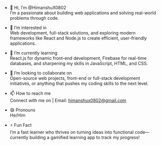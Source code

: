 - 👋 Hi, I’m @HimanshuX0802  
  I’m a   passionate about building web applications and solving real-world problems through code.  

- 👀 I’m interested in  
  Web development, full-stack solutions, and exploring modern frameworks like React and Node.js to create efficient, user-friendly applications.  

- 🌱 I’m currently learning  
  React.js for dynamic front-end development, Firebase for real-time databases, and sharpening my skills in JavaScript, HTML, and CSS.  

- 💞️ I’m looking to collaborate on  
  Open-source web projects, front-end or full-stack development initiatives, or anything that pushes my coding skills to the next level.  

- 📫 How to reach me  
  Connect with me on  | Email: himanshux0802@gmail.com  

- 😄 Pronouns  
  He/Him  

- ⚡ Fun Fact  
  I’m a fast learner who thrives on turning ideas into functional code—currently building a gamified learning app to track my progress!  

<!---
HimanshuX0802/HimanshuX0802 is a ✨ special ✨ repository because its `README.md` (this file) appears on your GitHub profile.
You can click the Preview link to take a look at your changes.
--->
